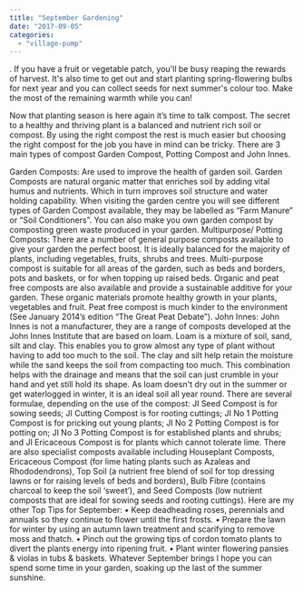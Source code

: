 ```yaml
---
title: "September Gardening"
date: "2017-09-05"
categories: 
  - "village-pump"
---
```


. If you have a fruit or vegetable patch, you'll be busy reaping the rewards of harvest. It's also time to get out and start planting spring-flowering bulbs for next year and you can collect seeds for next summer's colour too. Make the most of the remaining warmth while you can!

Now that planting season is here again it’s time to talk compost. The secret to a healthy and thriving plant is a balanced and nutrient rich soil or compost. By using the right compost the rest is much easier but choosing the right compost for the job you have in mind can be tricky. There are 3 main types of compost Garden Compost, Potting Compost and John Innes.

Garden Composts: Are used to improve the health of garden soil. Garden Composts are natural organic matter that enriches soil by adding vital humus and nutrients. Which in turn improves soil structure and water holding capability. When visiting the garden centre you will see different types of Garden Compost available, they may be labelled as “Farm Manure” or “Soil Conditioners”. You can also make you own garden compost by composting green waste produced in your garden. Multipurpose/ Potting Composts: There are a number of general purpose composts available to give your garden the perfect boost. It is ideally balanced for the majority of plants, including vegetables, fruits, shrubs and trees. Multi-purpose compost is suitable for all areas of the garden, such as beds and borders, pots and baskets, or for when topping up raised beds. Organic and peat free composts are also available and provide a sustainable additive for your garden. These organic materials promote healthy growth in your plants, vegetables and fruit. Peat free compost is much kinder to the environment (See January 2014’s edition “The Great Peat Debate”). John Innes: John Innes is not a manufacturer, they are a range of composts developed at the John Innes Institute that are based on loam. Loam is a mixture of soil, sand, silt and clay. This enables you to grow almost any type of plant without having to add too much to the soil. The clay and silt help retain the moisture while the sand keeps the soil from compacting too much. This combination helps with the drainage and means that the soil can just crumble in your hand and yet still hold its shape. As loam doesn't dry out in the summer or get waterlogged in winter, it is an ideal soil all year round. There are several formulae, depending on the use of the compost: JI Seed Compost is for sowing seeds; JI Cutting Compost is for rooting cuttings; JI No 1 Potting Compost is for pricking out young plants; JI No 2 Potting Compost is for potting on; JI No 3 Potting Compost is for established plants and shrubs; and JI Ericaceous Compost is for plants which cannot tolerate lime. There are also specialist composts available including Houseplant Composts, Ericaceous Compost (for lime hating plants such as Azaleas and Rhododendrons), Top Soil (a nutrient free blend of soil for top dressing lawns or for raising levels of beds and borders), Bulb Fibre (contains charcoal to keep the soil ‘sweet’), and Seed Composts (low nutrient composts that are ideal for sowing seeds and rooting cuttings). Here are my other Top Tips for September: • Keep deadheading roses, perennials and annuals so they continue to flower until the first frosts. • Prepare the lawn for winter by using an autumn lawn treatment and scarifying to remove moss and thatch. • Pinch out the growing tips of cordon tomato plants to divert the plants energy into ripening fruit. • Plant winter flowering pansies & violas in tubs & baskets. Whatever September brings I hope you can spend some time in your garden, soaking up the last of the summer sunshine.
